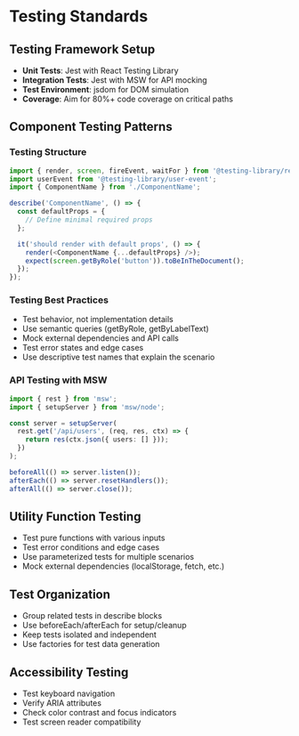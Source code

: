# Testing Standards

## Testing Framework Setup

- **Unit Tests**: Jest with React Testing Library
- **Integration Tests**: Jest with MSW for API mocking
- **Test Environment**: jsdom for DOM simulation
- **Coverage**: Aim for 80%+ code coverage on critical paths

## Component Testing Patterns

### Testing Structure

```typescript
import { render, screen, fireEvent, waitFor } from '@testing-library/react';
import userEvent from '@testing-library/user-event';
import { ComponentName } from './ComponentName';

describe('ComponentName', () => {
  const defaultProps = {
    // Define minimal required props
  };

  it('should render with default props', () => {
    render(<ComponentName {...defaultProps} />);
    expect(screen.getByRole('button')).toBeInTheDocument();
  });
});
```

### Testing Best Practices

- Test behavior, not implementation details
- Use semantic queries (getByRole, getByLabelText)
- Mock external dependencies and API calls
- Test error states and edge cases
- Use descriptive test names that explain the scenario

### API Testing with MSW

```typescript
import { rest } from 'msw';
import { setupServer } from 'msw/node';

const server = setupServer(
  rest.get('/api/users', (req, res, ctx) => {
    return res(ctx.json({ users: [] }));
  })
);

beforeAll(() => server.listen());
afterEach(() => server.resetHandlers());
afterAll(() => server.close());
```

## Utility Function Testing

- Test pure functions with various inputs
- Test error conditions and edge cases
- Use parameterized tests for multiple scenarios
- Mock external dependencies (localStorage, fetch, etc.)

## Test Organization

- Group related tests in describe blocks
- Use beforeEach/afterEach for setup/cleanup
- Keep tests isolated and independent
- Use factories for test data generation

## Accessibility Testing

- Test keyboard navigation
- Verify ARIA attributes
- Check color contrast and focus indicators
- Test screen reader compatibility
